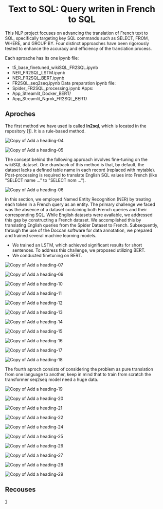 <div align="center">

# Text to SQL: Query writen in French to SQL 

</div>

This NLP project focuses on advancing the translation of French text to SQL, specifically targeting key SQL commands such as SELECT, FROM, WHERE, and GROUP BY. Four distinct approaches have been rigorously tested to enhance the accuracy and efficiency of the translation process.

Each aproache has its one ipynb file:
* t5_base_finetuned_wikiSQL_FR2SQL.ipynb
* NER_FR2SQL_LSTM.ipynb
* NER_FR2SQL_BERT.ipynb
* FR2SQL_seq2seq.ipynb
Data preparation ipynb file:
* Spider_FR2SQL_processing.ipynb
Apps:
* App_Streamlit_Docker_BERT/
* App_Streamlit_Ngrok_FR2SQL_BERT/


## Aproches

The first method we have used is called **ln2sql**, which is located in the repository [[1]](#recouses). It is a rule-based method.

![Copy of Add a heading-04](https://github.com/hassanInfo/NLP_FR2SQL_project/assets/85229840/555e344c-e492-4f74-beb4-a265c9c1fc7b)

![Copy of Add a heading-05](https://github.com/hassanInfo/NLP_FR2SQL_project/assets/85229840/2a7d7151-80e1-4c62-be9f-0a10ecccb4c8)

The concept behind the following approach involves fine-tuning on the wikiSQL dataset. One drawback of this method is that, by default, the dataset lacks a defined table name in each record (replaced with mytable). Post-processing is required to translate English SQL values into French (like "SELECT name ..." to "SELECT nom ...").

![Copy of Add a heading-06](https://github.com/hassanInfo/NLP_FR2SQL_project/assets/85229840/0e16d2ef-ca29-4cd1-87c7-67b7f4385801)

In this section, we employed Named Entity Recognition (NER) by treating each token in a French query as an entity. The primary challenge we faced was the absence of a dataset containing both French queries and their corresponding SQL. While English datasets were available, we addressed this gap by constructing a French dataset. We accomplished this by translating English queries from the Spider Dataset to French. Subsequently, through the use of the Doccan software for data annotation, we prepared and trained several machine learning models.
* We trained an LSTM, which achieved significant results for short sentences. To address this challenge, we proposed utilizing BERT.
* We conducted finetuning on BERT.

![Copy of Add a heading-07](https://github.com/hassanInfo/NLP_FR2SQL_project/assets/85229840/9a69f53e-c394-49fd-8f03-2c6bfbe17408)

![Copy of Add a heading-09](https://github.com/hassanInfo/NLP_FR2SQL_project/assets/85229840/a8bb588e-77bb-4c8b-a85e-ed02dd4d35e3)

![Copy of Add a heading-10](https://github.com/hassanInfo/NLP_FR2SQL_project/assets/85229840/3736af69-9d39-4ebd-be23-d1853a15718e)

![Copy of Add a heading-11](https://github.com/hassanInfo/NLP_FR2SQL_project/assets/85229840/dc04648d-044b-42a1-a35c-c14c28fb2a20)

![Copy of Add a heading-12](https://github.com/hassanInfo/NLP_FR2SQL_project/assets/85229840/56ae8644-6193-48af-be68-f967e43fdb64)

![Copy of Add a heading-13](https://github.com/hassanInfo/NLP_FR2SQL_project/assets/85229840/2804f480-5ffc-475a-9248-79ac657e67fc)

![Copy of Add a heading-14](https://github.com/hassanInfo/NLP_FR2SQL_project/assets/85229840/f945e697-4ec3-42ce-8fcc-1b0e4d8522ed)

![Copy of Add a heading-15](https://github.com/hassanInfo/NLP_FR2SQL_project/assets/85229840/e6c50b49-b1c1-4131-8dc3-eaf493a4d79b)

![Copy of Add a heading-16](https://github.com/hassanInfo/NLP_FR2SQL_project/assets/85229840/4066998c-e11e-49c2-8860-0df81d6fdeac)

![Copy of Add a heading-17](https://github.com/hassanInfo/NLP_FR2SQL_project/assets/85229840/75495251-0f29-4fe8-aa71-e77daf78987e)

![Copy of Add a heading-18](https://github.com/hassanInfo/NLP_FR2SQL_project/assets/85229840/50f2dc4c-f4cf-4fc7-9b57-3511061fb8db)

The fourth aproch consists of considering the problem as pure translation from one language to another, keep in mind that to train from scratch the transformer seq2seq model need a huge data.  

![Copy of Add a heading-19](https://github.com/hassanInfo/NLP_FR2SQL_project/assets/85229840/2d31f8be-9645-4ec4-84b1-1969760688ac)

![Copy of Add a heading-20](https://github.com/hassanInfo/NLP_FR2SQL_project/assets/85229840/ca65452a-1299-4220-b845-a45151f0eebb)

![Copy of Add a heading-21](https://github.com/hassanInfo/NLP_FR2SQL_project/assets/85229840/920e27d0-9c14-44fd-b47b-01dbfcd94a9a)

![Copy of Add a heading-22](https://github.com/hassanInfo/NLP_FR2SQL_project/assets/85229840/650d48a3-87ea-49f5-9be7-b3ec10233d31)

![Copy of Add a heading-24](https://github.com/hassanInfo/NLP_FR2SQL_project/assets/85229840/ffe7063c-fd4a-4e31-b30b-15b8144f1396)

![Copy of Add a heading-25](https://github.com/hassanInfo/NLP_FR2SQL_project/assets/85229840/b3dc705c-8b3d-4982-b2aa-c8dcae94171f)

![Copy of Add a heading-26](https://github.com/hassanInfo/NLP_FR2SQL_project/assets/85229840/3eb06231-8606-46e0-ac8b-627852d44fa5)

![Copy of Add a heading-27](https://github.com/hassanInfo/NLP_FR2SQL_project/assets/85229840/7461c16b-70d2-4992-b7b3-eb2cb2bec5d9)

![Copy of Add a heading-28](https://github.com/hassanInfo/NLP_FR2SQL_project/assets/85229840/5b5bc7a3-de0d-4194-8153-d8b5e6fb5dbd)

![Copy of Add a heading-29](https://github.com/hassanInfo/NLP_FR2SQL_project/assets/85229840/d7502e66-b596-4ba6-91b5-1127fa85ccd8)



## Recouses

[1](https://github.com/FerreroJeremy/ln2sql)






















